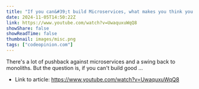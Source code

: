 ```yaml
---
title: "If you can&#39;t build Microservices, what makes you think you can build a Monolith?"
date: 2024-11-05T14:50:22Z
link: https://www.youtube.com/watch?v=UwaquxuWqQ8
showShare: false
showReadTime: false
thumbnail: images/misc.png
tags: ["codeopinion.com"]
---
```

There's a lot of pushback against microservices and a swing back to monoliths. But the question is, if you can't build good ...

- Link to article: https://www.youtube.com/watch?v=UwaquxuWqQ8